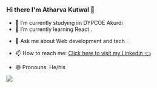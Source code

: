 ### Hi there I'm Atharva Kutwal 👋

- 🔭 I’m currently studying iin DYPCOE Akurdi
- 🌱 I’m currently learning React .
<!-- - 👯 I’m looking to collaborate on ... -->
<!-- - 🤔 I’m looking for help with ... -->
- 💬 Ask me about Web development and tech .
- 📫 How to reach me: 
  [Click here to visit my Linkedin 👈](www.linkedin.com/in/atharva-kutwal-588a8a219)

- 😄 Pronouns: He/his





<img src="https://github-readme-stats.vercel.app/api?username=atharvakutwal2002&&show_icons=true&title_color=ffffff&icon_color=bb2acf&text_color=daf7dc&bg_color=151515">
